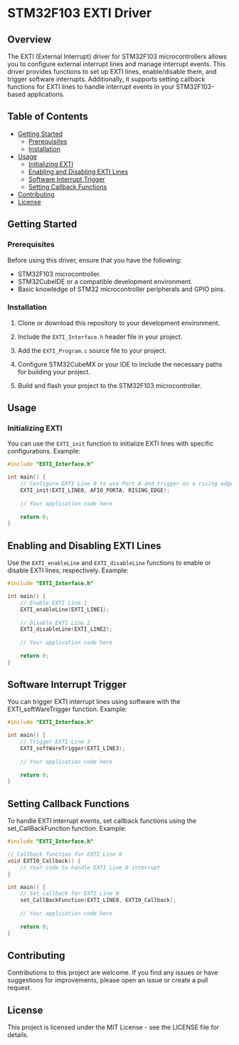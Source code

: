 # STM32F103 EXTI Driver

## Overview

The EXTI (External Interrupt) driver for STM32F103 microcontrollers allows you to configure external interrupt lines and manage interrupt events. This driver provides functions to set up EXTI lines, enable/disable them, and trigger software interrupts. Additionally, it supports setting callback functions for EXTI lines to handle interrupt events in your STM32F103-based applications.

## Table of Contents

- [Getting Started](#getting-started)
  - [Prerequisites](#prerequisites)
  - [Installation](#installation)
- [Usage](#usage)
  - [Initializing EXTI](#initializing-exti)
  - [Enabling and Disabling EXTI Lines](#enabling-and-disabling-exti-lines)
  - [Software Interrupt Trigger](#software-interrupt-trigger)
  - [Setting Callback Functions](#setting-callback-functions)
- [Contributing](#contributing)
- [License](#license)

## Getting Started

### Prerequisites

Before using this driver, ensure that you have the following:

- STM32F103 microcontroller.
- STM32CubeIDE or a compatible development environment.
- Basic knowledge of STM32 microcontroller peripherals and GPIO pins.

### Installation

1. Clone or download this repository to your development environment.

2. Include the `EXTI_Interface.h` header file in your project.

3. Add the `EXTI_Program.c` source file to your project.

4. Configure STM32CubeMX or your IDE to include the necessary paths for building your project.

5. Build and flash your project to the STM32F103 microcontroller.

## Usage

### Initializing EXTI

You can use the `EXTI_init` function to initialize EXTI lines with specific configurations. Example:

```c
#include "EXTI_Interface.h"

int main() {
    // Configure EXTI Line 0 to use Port A and trigger on a rising edge
    EXTI_init(EXTI_LINE0, AFIO_PORTA, RISING_EDGE);
    
    // Your application code here
    
    return 0;
}
````
## Enabling and Disabling EXTI Lines
Use the `EXTI_enableLine` and `EXTI_disableLine` functions to enable or disable EXTI lines, respectively. Example:
``````c
#include "EXTI_Interface.h"

int main() {
    // Enable EXTI Line 1
    EXTI_enableLine(EXTI_LINE1);
    
    // Disable EXTI Line 2
    EXTI_disableLine(EXTI_LINE2);
    
    // Your application code here
    
    return 0;
}
```````
## Software Interrupt Trigger
You can trigger EXTI interrupt lines using software with the EXTI_softWareTrigger function. Example:
`````C
#include "EXTI_Interface.h"

int main() {
    // Trigger EXTI Line 3
    EXTI_softWareTrigger(EXTI_LINE3);
    
    // Your application code here
    
    return 0;
}
``````
## Setting Callback Functions
To handle EXTI interrupt events, set callback functions using the set_CallBackFunction function. Example:

`````C
#include "EXTI_Interface.h"

// Callback function for EXTI Line 0
void EXTI0_Callback() {
    // Your code to handle EXTI Line 0 interrupt
}

int main() {
    // Set callback for EXTI Line 0
    set_CallBackFunction(EXTI_LINE0, EXTI0_Callback);
    
    // Your application code here
    
    return 0;
}
``````
## Contributing 
Contributions to this project are welcome. If you find any issues or have suggestions for improvements, please open an issue or create a pull request.

## License
This project is licensed under the MIT License - see the LICENSE file for details.
